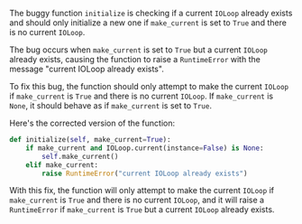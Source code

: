 The buggy function `initialize` is checking if a current `IOLoop` already exists and should only initialize a new one if `make_current` is set to `True` and there is no current `IOLoop`. 

The bug occurs when `make_current` is set to `True` but a current `IOLoop` already exists, causing the function to raise a `RuntimeError` with the message "current IOLoop already exists".

To fix this bug, the function should only attempt to make the current `IOLoop` if `make_current` is `True` and there is no current `IOLoop`. If `make_current` is `None`, it should behave as if `make_current` is set to `True`.

Here's the corrected version of the function:

```python
def initialize(self, make_current=True):
    if make_current and IOLoop.current(instance=False) is None:
        self.make_current()
    elif make_current:
        raise RuntimeError("current IOLoop already exists")
```

With this fix, the function will only attempt to make the current `IOLoop` if `make_current` is `True` and there is no current `IOLoop`, and it will raise a `RuntimeError` if `make_current` is `True` but a current `IOLoop` already exists.